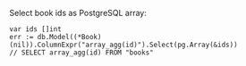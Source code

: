 Select book ids as PostgreSQL array:

```
var ids []int
err := db.Model((*Book)(nil)).ColumnExpr("array_agg(id)").Select(pg.Array(&ids))
// SELECT array_agg(id) FROM "books"
```